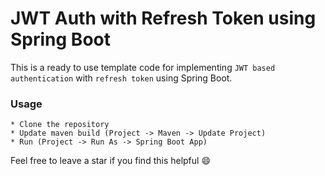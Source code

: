 # JWT Auth with Refresh Token using Spring Boot

This is a ready to use template code for implementing `JWT based authentication` with `refresh token` using Spring Boot.

### Usage

```
* Clone the repository
* Update maven build (Project -> Maven -> Update Project)
* Run (Project -> Run As -> Spring Boot App)
```

Feel free to leave a star if you find this helpful :smile: